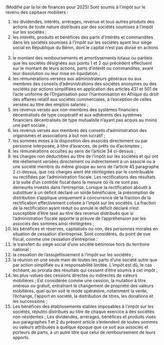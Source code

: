 (Modifié par la loi de finances pour 2025) Sont soumis à l’impôt sur le revenu des capitaux mobiliers :
1) les dividendes, intérêts, arrérages, revenus et tous autres produits des actions de
toute nature distribués par des sociétés soumises à l’impôt sur les sociétés ;
2) les intérêts, produits et bénéfices des parts d’intérêts et commandites dans les
sociétés soumises à l’impôt sur les sociétés ayant leur siège social en République du Bénin, dont le capital n’est pas divisé en actions ;
3) le montant des remboursements et amortissements totaux ou partiels que les
sociétés désignées aux points 1 et 2 qui précèdent effectuent sur le montant de leurs actions, parts d’intérêt ou commandites, avant leur dissolution ou leur mise en liquidation ;
4) les rémunérations versées aux administrateurs généraux ou aux membres des
conseils d’administrations des sociétés anonymes ou des sociétés par actions simplifiées en application  des  articles  431  et  501  de  l’acte  uniforme  de  l’Organisation  pour l’harmonisation  en  Afrique  du  droit  des  affaires  relatif  aux  sociétés  commerciales,  à l’exception de celles versées au titre des emplois salariés ;
5) les revenus versés aux non-membres des systèmes financiers décentralisés de type
coopératif et aux adhérents des systèmes financiers décentralisés de type mutualiste n’ayant pas acquis au moins une part sociale ;
6) les revenus versés aux membres des conseils d’administration des organismes et
associations à but non lucratif ;
7) les sommes mises à la disposition des associés directement ou par personne
interposée, à titre d’avances, de prêts ou d’acomptes ;
8) les rémunérations occultes au sens de l’article 34 ci-dessus ;
9) les charges non déductibles au titre de l’impôt sur les sociétés et qui ont été
réellement versées directement ou indirectement à un associé ou à une société membre du même groupe au sens de l’article 45 paragraphe 2 ci-dessus, que ces charges aient été réintégrées par le contribuable ou rectifiées par l’administration fiscale. Les rectifications des résultats à la suite d’un contrôle fiscal dans la mesure où ils ne sont pas demeurés investis dans l’entreprise.
Lorsque la rectification aboutit à substituer à un déficit déclaré un solde bénéficiaire, la présomption de distribution s’applique uniquement à concurrence de la fraction de la rectification effectivement cotisée à l’impôt sur les sociétés. La fraction de la rectification ayant réduit ou annulé le déficit déclaré n’est susceptible d’être taxé au titre des revenus distribués  que  si  l’administration  fiscale  apporte  la  preuve  de  l’appréhension  par  les associés des sommes ainsi réintégrées ;
10) les bénéfices et réserves, capitalisés ou non, des personnes morales en situation
de cessation d’entreprise. Sont considérés, du point de vue fiscal, comme une cessation d’entreprise :
1) le transfert du siège social d’une société béninoise hors du territoire national ;
1) la cessation de l’assujettissement à l’impôt sur les sociétés ;
1) la réunion en une seule main de toutes les parts d’une société autre que par action simplifiée ou à responsabilité limitée.
L’impôt est dû, le cas échéant, au prorata des résultats qui cessent d’être soumis à cet impôt ;
11) les plus-values des cessions directes ou indirectes de valeurs mobilières ;
Est considérée comme une cession, la mutation à titre onéreux ou gratuit, entraînant le changement de propriété des valeurs mobilières, quel qu’en soit le mode opératoire, notamment la vente, l’échange, l’apport en société, la distribution de titres, les donations et les successions ;
12) Les bénéfices des établissements stables imposables à l’impôt sur les sociétés,
réputés distribués au titre de chaque exercice à des sociétés non-résidentes ;
Les dividendes, arrérages, bénéfices et produits visés aux paragraphes 1 et 2 du présent article s’entendent de toutes sommes ou valeurs attribuées à quelque époque que ce soit aux associés et porteurs de parts, à un autre titre que celui de remboursement de leurs apports.